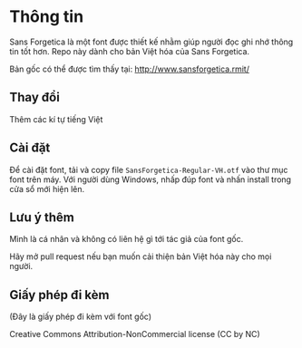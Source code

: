 # Thông tin
Sans Forgetica là một font được thiết kế nhằm giúp người đọc ghi nhớ thông tin tốt hơn. Repo này dành cho bản Việt hóa của Sans Forgetica.

Bản gốc có thể được tìm thấy tại: http://www.sansforgetica.rmit/

## Thay đổi
Thêm các kí tự tiếng Việt

## Cài đặt
Để cài đặt font, tải và copy file `SansForgetica-Regular-VH.otf` vào thư mục font trên máy. Với người dùng Windows, nhấp đúp font và nhấn install trong cửa sổ mới hiện lên.

## Lưu ý thêm
Mình là cá nhân và không có liên hệ gì tới tác giả của font gốc.

Hãy mở pull request nếu bạn muốn cải thiện bản Việt hóa này cho mọi người.

## Giấy phép đi kèm

(Đây là giấy phép đi kèm với font gốc)

Creative Commons Attribution-NonCommercial license (CC by NC)

